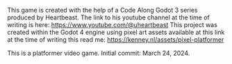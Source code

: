 This game is created with the help of a Code Along Godot 3 series produced by Heartbeast. 
The link to his youtube channel at the time of writing is here: https://www.youtube.com/@uheartbeast 
This project was created within the Godot 4 engine using pixel art assets available at this link at the time of writing this read me: https://kenney.nl/assets/pixel-platformer

This is a platformer video game. Initial commit: March 24, 2024.

